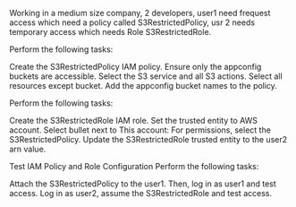 Working in a medium size company, 2 developers, user1 need frequest access which need a policy called S3RestrictedPolicy, usr 2 needs temporary access which needs Role S3RestrictedRole.

Perform the following tasks:

Create the S3RestrictedPolicy IAM policy. Ensure only the appconfig buckets are accessible.
Select the S3 service and all S3 actions.
Select all resources except bucket.
Add the appconfig bucket names to the policy.

Perform the following tasks:

Create the S3RestrictedRole IAM role.
Set the trusted entity to AWS account.
Select bullet next to This account:
For permissions, select the S3RestrictedPolicy.
Update the S3RestrictedRole trusted entity to the user2 arn value.

Test IAM Policy and Role Configuration
Perform the following tasks:

Attach the S3RestrictedPolicy to the user1. Then, log in as user1 and test access.
Log in as user2, assume the S3RestrictedRole and test access.
